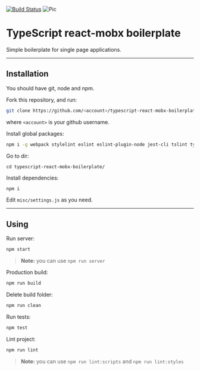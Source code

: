 [![Build Status](https://travis-ci.org/lozinsky/typescript-react-mobx-boilerplate.svg?branch=master)](https://travis-ci.org/lozinsky/typescript-react-mobx-boilerplate)
![Pic](http://i.imgur.com/uB7Dtbc.jpg)
# TypeScript react-mobx boilerplate
Simple boilerplate for single page applications.
___

## Installation
You should have git, node and npm.

Fork this repository, and run:
```sh
git clone https://github.com/<account>/typescript-react-mobx-boilerplate.git
```
where ```<account>``` is your github username.

Install global packages:

```sh
npm i -g webpack stylelint eslint eslint-plugin-node jest-cli tslint typescript@2.0.3
```

Go to dir:

```
cd typescript-react-mobx-boilerplate/
```

Install dependencies:

```sh
npm i
```

Edit ```misc/settings.js``` as you need.

___
## Using
Run server:

```sh
npm start
```

> **Note:** you can use ```npm run server```

Production build:

```sh
npm run build
```

Delete build folder:

```sh
npm run clean
```

Run tests:

```sh
npm test
```

Lint project:

```sh
npm run lint
```

> **Note:** you can use ```npm run lint:scripts``` and ```npm run lint:styles```
